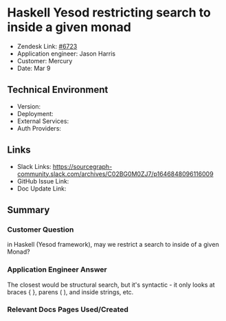 
# Haskell Yesod restricting search to inside a given monad <!-- Ticket Title  Hint: include keywords to make it searchable -->

- Zendesk Link: [#6723](https://sourcegraph.zendesk.com/agent/tickets/6723)
- Application engineer: Jason Harris
- Customer: Mercury <!-- Redact if this contains personally identifying information -->
- Date: Mar 9

<!-- Data populated from integration, speak to Ben Gordon or Michael Bali if not working -->
<!-- During Internal team trial, fill missing data manually (we are waiting for all data to sync) -->

## Technical Environment
- Version: ​
- Deployment:
- External Services:
- Auth Providers:


## Links
<!-- Data for application engineer manual entry -->
- Slack Links: https://sourcegraph-community.slack.com/archives/C02BG0M0ZJ7/p1646848096116009
- GitHub Issue Link:
- Doc Update Link:

## Summary
### Customer Question
in Haskell (Yesod framework), may we restrict a search to inside of a given Monad?

### Application Engineer Answer
The closest would be structural search, but it's syntactic - it only looks at braces { }, parens ( ), and inside strings, etc.

### Relevant Docs Pages Used/Created

<!-- Once complete, upload a copy to https://github.com/sourcegraph/support-tools-internal/tree/main/resolved-tickets as a .md file -->
<!-- Name the file 6723.md -->
